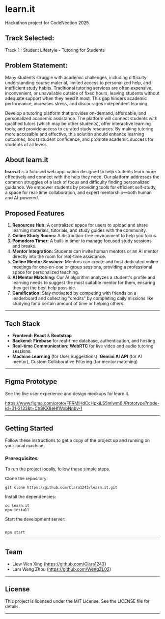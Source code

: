 # learn.it
Hackathon project for CodeNection 2025. 

## Track Selected:
Track 1 : Student Lifestyle - Tutoring for Students

## Problem Statement:
Many students struggle with academic challenges, including difficulty understanding course material, limited access to personalized help, and inefficient study habits. Traditional tutoring services are often expensive, inconvenient, or unavailable outside of fixed hours, leaving students without adequate support when they need it most. This gap hinders academic performance, increases stress, and discourages independent learning.

Develop a tutoring platform that provides on-demand, affordable, and personalized academic assistance. The platform will connect students with qualified tutors (which may be other students), offer interactive learning tools, and provide access to curated study resources. By making tutoring more accessible and effective, this solution should enhance learning outcomes, boost student confidence, and promote academic success for students of all levels.


## About learn.it

**learn.it** is a focused web application designed to help students learn more effectively and connect with the help they need. Our platform addresses the common struggles of a lack of focus and difficulty finding personalized guidance. We empower students by providing tools for efficient self-study, a space for real-time collaboration, and expert mentorship—both human and AI-powered.

## Proposed Features

1. **Resources Hub:** A centralized space for users to upload and share learning materials, tutorials, and study guides with the community.
2. **Online Study Rooms:** A distraction-free environment to help you focus. 
3. **Pomodoro Timer:** A built-in timer to manage focused study sessions and breaks.
4. **Mentor Integration:** Students can invite human mentors or an AI mentor directly into the room for real-time assistance.
5. **Online Mentor Sessions:** Mentors can create and host dedicated online meetings for one-on-one or group sessions, providing a professional space for personalized teaching.
6. **AI Mentor Matching:** Our AI algorithm analyzes a student's profile and learning needs to suggest the most suitable mentor for them, ensuring they get the best help possible.
7. **Gamification:** Stay motivated by competing with friends on a leaderboard and collecting "credits" by completing daily missions like studying for a certain amount of time or helping others.

-----

## Tech Stack

  * **Frontend:** **React** & **Bootstrap**
  * **Backend:** **Firebase** for real-time database, authentication, and hosting.
  * **Real-time Communication:** **WebRTC** for live video and audio tutoring sessions.
  * **Machine Learning** (for User Suggestions): **Gemini AI API** (for AI mentor), Custom Collaborative Filtering (for mentor matching)

-----

## Figma Prototype

See the live user experience and design mockups for learn.it.

[https://www.figma.com/proto/FFRMlHdCcHpkjLS5mIwm6i/Prototype?node-id=31-2133&t=ChSKX8eHfWobNnbv-1
](https://www.figma.com/proto/FFRMlHdCcHpkjLS5mIwm6i/Prototype?node-id=0-1&p=f&t=QiSDIxT0Cvox4hNc-0&scaling=min-zoom&content-scaling=fixed&starting-point-node-id=60%3A2318&show-proto-sidebar=1)



-----

## Getting Started

Follow these instructions to get a copy of the project up and running on your local machine.

### Prerequisites

To run the project locally, follow these simple steps.

Clone the repository:

```
git clone https://github.com/Clara1243/learn.it.git

```

Install the dependencies:
```
cd learn.it
npm install
```
Start the development server:
```

npm start

```
-----


## Team

  * Liew Wen Xing (https://github.com/Clara1243)
  * Lam Weng Zhou (https://github.com/WengZL02)

-----

## License
This project is licensed under the MIT License. See the LICENSE file for details.

-----
